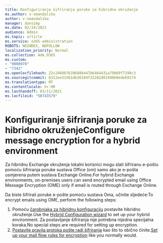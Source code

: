 ```yaml
---
title: Konfiguriranje šifriranja poruke za hibridno okruženje
ms.author: v-smandalika
author: v-smandalika
manager: dansimp
ms.date: 02/24/2021
audience: Admin
ms.topic: article
ms.service: o365-administration
ROBOTS: NOINDEX, NOFOLLOW
localization_priority: Normal
ms.collection: Adm_O365
ms.custom:
- "9000078"
- "7342"
ms.openlocfilehash: 22c2468b7639680b447b6464431a79b69f7198c3
ms.sourcegitcommit: 6312ee31561db36104f32282d019d069ede69174
ms.translationtype: MT
ms.contentlocale: hr-HR
ms.lasthandoff: 03/11/2021
ms.locfileid: "50743579"
---
```

# <a name="configure-message-encryption-for-a-hybrid-environment"></a><span data-ttu-id="8c402-102">Konfiguriranje šifriranja poruke za hibridno okruženje</span><span class="sxs-lookup"><span data-stu-id="8c402-102">Configure message encryption for a hybrid environment</span></span>

<span data-ttu-id="8c402-103">Za hibridnu Exchange okruženja lokalni korisnici mogu slati šifriranu e-poštu pomoću šifriranja poruke sustava Office (om) samo ako je e-pošta usmjerena putem sustava Exchange Online.</span><span class="sxs-lookup"><span data-stu-id="8c402-103">For hybrid Exchange environments, on-premises users can send encrypted email using Office Message Encryption (OME) only if email is routed through Exchange Online.</span></span>

<span data-ttu-id="8c402-104">Da biste šifrirali poruke e-pošte pomoću sustava Oma, učinite sljedeće:</span><span class="sxs-lookup"><span data-stu-id="8c402-104">To encrypt emails using OME, perform the following steps:</span></span>

1. <span data-ttu-id="8c402-105">Pomoću [čarobnjaka za hibridnu konfiguraciju](https://docs.microsoft.com/Exchange/hybrid-configuration-wizard) postavite hibridno okruženje.</span><span class="sxs-lookup"><span data-stu-id="8c402-105">Use the [Hybrid Configuration wizard](https://docs.microsoft.com/Exchange/hybrid-configuration-wizard) to set up your hybrid environment.</span></span> <span data-ttu-id="8c402-106">Za postavljanje šifriranja nije potrebna nijedna specijalna koraka.</span><span class="sxs-lookup"><span data-stu-id="8c402-106">No special steps are required for setting up encryption.</span></span>
2. <span data-ttu-id="8c402-107">[Postavite pravila protoka pošte radi šifriranja](https://docs.microsoft.com/microsoft-365/compliance/define-mail-flow-rules-to-encrypt-email) kao što to obično činite.</span><span class="sxs-lookup"><span data-stu-id="8c402-107">[Set up your mail flow rules for encryption](https://docs.microsoft.com/microsoft-365/compliance/define-mail-flow-rules-to-encrypt-email) like you normally would.</span></span>


